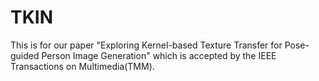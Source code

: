 # TKIN
This is for our paper "Exploring Kernel-based Texture Transfer for Pose-guided Person Image Generation" which is accepted by the IEEE Transactions on Multimedia(TMM).
